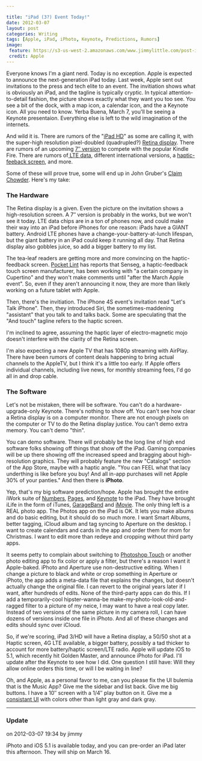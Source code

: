 ```yaml
---

title: "iPad (3?) Event Today!"
date: 2012-03-07
layout: post
categories: Writing
tags: [Apple, iPad, iPhoto, Keynote, Predictions, Rumors]
image:
 feature: https://s3-us-west-2.amazonaws.com/www.jimmylittle.com/post-images/AppleInvites/ipad3.jpg
 credit: Apple
---
```


Everyone knows I'm a giant nerd.  Today is no exception.  Apple is expected to announce the next-generation iPad today.  Last week, Apple sent out invitations to the press and tech elite to an event.  The invitiation shows what is obviously an iPad, and the tagline is typically cryptic.  In typical attention-to-detail fashion, the picture shows exactly what they want you too see.  You see a bit of the dock, with a map icon, a calendar icon, and the a Keynote icon.  All you need to know.  Yerba Buena, March 7, you'll be seeing a Keynote presentaion.  Everything else is left to the wild imagination of the internets.


And wild it is.  There are rumors of the "<a href="http://www.washingtonpost.com/business/technology/report-forget-the-ipad-3-its-the-ipad-hd/2012/03/06/gIQADMEnuR_story.html" target="_blank">iPad HD</a>" as some are calling it, with the super-high resolution pixel-doubled (quadrupled?) <a href="http://mashable.com/2012/03/05/ipad-3-retina-display-overkill/" target="_blank">Retina display</a>.  There are rumors of an upcoming <a href="http://www.digitimes.com/news/a20120229PD220.html" target="_blank">7&#8243; version</a> to compete with the popular Kindle Fire.  There are rumors of<a href="http://www.theverge.com/2012/3/6/2849384/sources-apple-tv-update-ipad-3-ipad-hd-lte-verizon-att" target="_blank"> LTE data</a>, different international versions, a <a href="http://www.macrumors.com/2012/03/07/ipad-3-to-include-haptic-display-technology-to-provide-on-screen-textures/" target="_blank">haptic-feeback screen</a>, and more.
  </p>
  
  <p>
    Some of these will prove true, some will end up in John Gruber's <a href="http://duckduckgo.com/?q=site%3Adaringfireball.net+claim+chowder+2012" target="_blank">Claim Chowder</a>.  Here's my take:
  </p>
  
  <h3>
    The Hardware
  </h3>
  
  <p>
    The Retina display is a given.  Even the picture on the invitation shows a high-resolution screen.  A 7&#8243; version is probably in the works, but we won't see it today.  LTE data chips are in a ton of phones now, and could make their way into an iPad before iPhones for one reason:  iPads have a GIANT battery.  Android LTE phones have a change-your-battery-at-lunch lifespan, but the giant battery in an iPad could keep it running all day.  That Retina display also gobbles juice, so add a bigger battery to my list.
  </p>
  
  <p>
    The tea-leaf readers are getting more and more convincing on the haptic-feedback screen.  <a href="http://www.pocket-lint.com/news/44786/senseg-hints-at-ipad3-tech" target="_blank">Pocket Lint</a> has reports that Senseg, a haptic-feedback touch screen manufacturer, has been working with "a certain company in Cupertino" and they won't make comments until "after the March Apple event".  So, even if they aren't announcing it now, they are more than likely working on a future tablet with Apple.
  </p>
  
  <p>
    Then, there's the invitiation.  The iPhone 4S event's invitation read "Let's Talk iPhone".  Then, they introduced Siri, the sometimes-maddening "assistant" that you talk to and talks back.  Some are speculating that the "And touch" tagline refers to the haptic screen.
  </p>
  
  <p>
    I'm inclined to agree, assuming the haptic layer of electro-magnetic mojo doesn't interfere with the clarity of the Retina screen.
  </p>
  
  <p>
    I'm also expecting a new Apple TV that has 1080p streaming with AirPlay.  There have been rumors of content deals happening to bring actual channels to the AppleTV, but I think it's a little too early.  If Apple offers individual channels, including live news,  for monthly streaming fees, I'd go all in and drop cable.
  </p>
  
  <h3>
    The Software
  </h3>
  
  <p>
    Let's not be mistaken, there will be software.  You can't do a hardware-upgrade-only Keynote.  There's nothing to show off.  You can't see how clear a Retina display is on a computer monitor.  There are not enough pixels on the computer or TV to do the Retina display justice.  You can't demo extra memory.  You can't demo "thin".
  </p>
  
  <p>
    You can demo software.  There will probably be the long line of high end software folks showing off things that show off the iPad.  Gaming companies will be up there showing off the increased speed and bragging about high-resolution graphics.  They will probably feature the new "Catalogs" section of the App Store, maybe with a haptic angle. "You can FEEL what that lacy underthing is like before you buy!  And all in-app purchases will net Apple 30% of your panties."  And then there is <strong>iPhoto</strong>.
  </p>
  
  <p>
    Yep, that's my big software prediction/hope.  Apple has brought the entire iWork suite of <a class="offsite-link-inline" title="Affiliate Link" href="http://click.linksynergy.com/fs-bin/stat?id=c2RIhxqa9zY&offerid=146261&type=3&subid=0&tmpid=1826&RD_PARM1=http%253A%252F%252Fitunes.apple.com%252Fus%252Fapp%252Fnumbers%252Fid361304891%253Fmt%253D8%2526uo%253D4%2526partnerId%253D30%22%20target=%22itunes_store%22" target="_blank">Numbers</a>, <a class="offsite-link-inline" title="Affiliate Link" href="http://click.linksynergy.com/fs-bin/stat?id=c2RIhxqa9zY&offerid=146261&type=3&subid=0&tmpid=1826&RD_PARM1=http%253A%252F%252Fitunes.apple.com%252Fus%252Fapp%252Fpages%252Fid361309726%253Fmt%253D8%2526uo%253D4%2526partnerId%253D30%22%20target=%22itunes_store%22" target="_blank">Pages</a>, and <a class="offsite-link-inline" title="Affiliate Link" href="http://click.linksynergy.com/fs-bin/stat?id=c2RIhxqa9zY&offerid=146261&type=3&subid=0&tmpid=1826&RD_PARM1=http%253A%252F%252Fitunes.apple.com%252Fus%252Fapp%252Fkeynote%252Fid361285480%253Fmt%253D8%2526uo%253D4%2526partnerId%253D30%22%20target=%22itunes_store%22" target="_blank">Keynote</a> to the iPad.  They have brought iLife in the form of iTunes, <a class="offsite-link-inline" title="Affiliate Link" href="http://click.linksynergy.com/fs-bin/stat?id=c2RIhxqa9zY&offerid=146261&type=3&subid=0&tmpid=1826&RD_PARM1=http%253A%252F%252Fitunes.apple.com%252Fus%252Fapp%252Fgarageband%252Fid408709785%253Fmt%253D8%2526uo%253D4%2526partnerId%253D30%22%20target=%22itunes_store%22" target="_blank">GarageBand</a> and <a class="offsite-link-inline" title="Affiliate Link" href="http://click.linksynergy.com/fs-bin/stat?id=c2RIhxqa9zY&offerid=146261&type=3&subid=0&tmpid=1826&RD_PARM1=http%253A%252F%252Fitunes.apple.com%252Fus%252Fapp%252Fimovie%252Fid377298193%253Fmt%253D8%2526uo%253D4%2526partnerId%253D30%22%20target=%22itunes_store%22" target="_blank">iMovie</a>.  The only thing left is a REAL photo app.  The Photos app on the iPad is OK.  It lets you make albums and do basic editing, but it should do so much more.  I want Smart Albums, better tagging, iCloud album and tag syncing to Aperture on the desktop.  I want to create calendars and cards in the app and order them for mom for Christmas.  I want to edit more than redeye and cropping without third party apps.
  </p>
  
  <p>
    It seems petty to complain about switching to <a class="offsite-link-inline" title="Affiliate Link" href="http://click.linksynergy.com/fs-bin/stat?id=c2RIhxqa9zY&offerid=146261&type=3&subid=0&tmpid=1826&RD_PARM1=http%253A%252F%252Fitunes.apple.com%252Fus%252Fapp%252Fadobe-photoshop-touch%252Fid495716481%253Fmt%253D8%2526uo%253D4%2526partnerId%253D30&quot; target=&quot;itunes_store&quot;" target="_blank">Photoshop Touch</a> or another photo editing app to fix color or apply a filter, but there's a reason I want it Apple-baked.  iPhoto and Aperture use non-destructive editing.  When I change a picture to black and white or crop something in Aperture or iPhoto, the app adds a meta-data file that explains the changes, but doesn't actually change the original file.  I can revert to the original years later if I want, after hundreds of edits.  None of the third-party apps can do this.  If I add a temporarily-cool hipster-wanna-be make-my-photo-look-old-and-ragged filter to a picture of my neice, I may want to have a real copy later.  Instead of two versions of the same picture in my camera roll, I can have dozens of versions inside one file in iPhoto.  And all of these changes and edits should sync over iCloud.
  </p>
  
  <p>
    So, if we're scoring, iPad 3/HD will have a Retina display, a 50/50 shot at a Haptic screen, 4G LTE available, a bigger battery, possibly a tad thicker to account for more battery/haptic screen/LTE radio.  Apple will update iOS to 5.1, which recently hit Golden Master, and announce iPhoto for iPad.  I'll update after the Keynote to see how I did.  One question I still have:  Will they allow online orders this time, or will I be waiting in line?
  </p>
  
  <p>
    Oh, and Apple, as a personal favor to me, can you please fix the UI bulemia that is the Music App?  Give me the sidebar and list back.  Give me big buttons.  I have a 10&#8243; screen with a 1/4&#8243; play button on it.  Give me a <a href="http://www.tuaw.com/2011/10/12/ios-5-features-changes-in-music-app-for-ipad/" target="_blank">consistant UI</a> with colors other than light gray and dark gray.  
    </p>

--------


### Update

on 2012-03-07 19:34 by jimmy


iPhoto and iOS 5.1 is available today, and you can pre-order an iPad later this afternoon.  They will ship on March 16.


<!-- #Apple #iPad #iPhoto #Keynote #Predictions #Rumors -->
    
  
